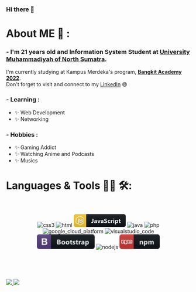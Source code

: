 ### Hi there 👋


# About ME 💬 :

### - I'm 21 years old and Information System Student at [University Muhammadiyah of North Sumatra](https://umsu.ac.id).

I'm currently studying at Kampus Merdeka's program, **[Bangkit Academy 2022](https://grow.google/intl/id_id/bangkit/)**.\
Don't forget to visit and connect to my [LinkedIn](https://www.linkedin.com/in/muhammad-arizki-ba8b38231/) 😄

### - Learning :
- ✨ Web Development
- ✨ Networking

### - Hobbies : 
- ✨ Gaming Addict
- ✨ Watching Anime and Podcasts
- ✨ Musics

# Languages & Tools 👨‍💻 🛠:
</br>

<p align="center">

<!-- For more icons please follow  https://github.com/MikeCodesDotNET/ColoredBadges -->
<img src="https://github.com/MikeCodesDotNET/ColoredBadges/blob/master/png/dev/languages/css3.png" alt="css3" width="120">
<img src="https://github.com/MikeCodesDotNET/ColoredBadges/blob/master/png/dev/languages/html.png" alt="html" width="120">
<img src="https://github.com/MikeCodesDotNET/ColoredBadges/blob/master/png/dev/languages/js@2x.png" alt="javascript" height="35">
<img src="https://github.com/MikeCodesDotNET/ColoredBadges/blob/master/png/dev/languages/java.png" alt="java"  width="100">
<img src="https://github.com/MikeCodesDotNET/ColoredBadges/blob/master/png/dev/languages/php.png" alt="php"  width="100" hight="50">

</br>
<img src="https://github.com/Xx-Ashutosh-xX/Xx-Ashutosh-xX/blob/master/assets/icons/google_cloud_platform.png" alt="google_cloud_platform" width="270">
<img src="https://github.com/Xx-Ashutosh-xX/Xx-Ashutosh-xX/blob/master/assets/icons/visualstudio_code.png" alt="visualstudio_code" width="240">
</br>
<img src="https://github.com/MikeCodesDotNET/ColoredBadges/blob/master/png/dev/frameworks/bootstrap.png" alt="bootstrap" height="40">
<img src="https://github.com/MikeCodesDotNET/ColoredBadges/blob/master/png/dev/frameworks/nodejs.png" alt="nodejs" height="40">
<img src="https://github.com/MikeCodesDotNET/ColoredBadges/blob/master/png/dev/services/npm.png" alt="NPM" height="40">
</p>
</br>
</br>
</br>


<p align="left">
<a href="https://github.com/efektenang">
  <img height="180em" src="https://github-readme-stats-eight-theta.vercel.app/api?username=efektenang&show_icons=true&theme=algolia&include_all_commits=true&count_private=true"/>
  <img height="180em" src="https://github-readme-stats-eight-theta.vercel.app/api/top-langs/?username=efektenang&layout=compact&langs_count=8&theme=algolia"/>
</a>
</p>


<!--
**efektenang/efektenang** is a ✨ _special_ ✨ repository because its `README.md` (this file) appears on your GitHub profile.

Here are some ideas to get you started:

- 🔭 I’m currently working on ...
- 🌱 I’m currently learning ...
- 👯 I’m looking to collaborate on ...
- 🤔 I’m looking for help with ...
- 💬 Ask me about ...
- 📫 How to reach me: ...
- 😄 Pronouns: ...
- ⚡ Fun fact: ...
-->
